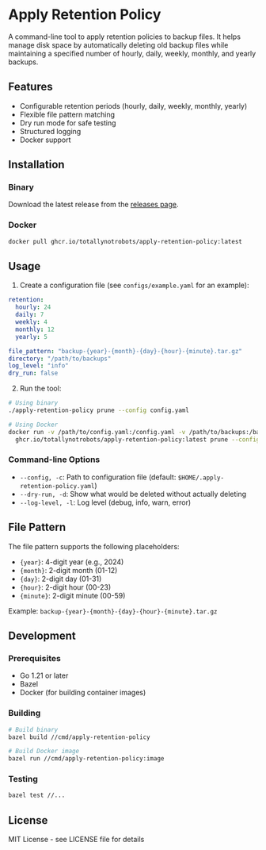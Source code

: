 # Apply Retention Policy

A command-line tool to apply retention policies to backup files. It helps manage disk space by automatically deleting old backup files while maintaining a specified number of hourly, daily, weekly, monthly, and yearly backups.

## Features

- Configurable retention periods (hourly, daily, weekly, monthly, yearly)
- Flexible file pattern matching
- Dry run mode for safe testing
- Structured logging
- Docker support

## Installation

### Binary

Download the latest release from the [releases page](https://github.com/TotallyNotRobots/apply-retention-policy/releases).

### Docker

```bash
docker pull ghcr.io/totallynotrobots/apply-retention-policy:latest
```

## Usage

1. Create a configuration file (see `configs/example.yaml` for an example):

```yaml
retention:
  hourly: 24
  daily: 7
  weekly: 4
  monthly: 12
  yearly: 5

file_pattern: "backup-{year}-{month}-{day}-{hour}-{minute}.tar.gz"
directory: "/path/to/backups"
log_level: "info"
dry_run: false
```

2. Run the tool:

```bash
# Using binary
./apply-retention-policy prune --config config.yaml

# Using Docker
docker run -v /path/to/config.yaml:/config.yaml -v /path/to/backups:/backups \
  ghcr.io/totallynotrobots/apply-retention-policy:latest prune --config /config.yaml
```

### Command-line Options

- `--config, -c`: Path to configuration file (default: `$HOME/.apply-retention-policy.yaml`)
- `--dry-run, -d`: Show what would be deleted without actually deleting
- `--log-level, -l`: Log level (debug, info, warn, error)

## File Pattern

The file pattern supports the following placeholders:
- `{year}`: 4-digit year (e.g., 2024)
- `{month}`: 2-digit month (01-12)
- `{day}`: 2-digit day (01-31)
- `{hour}`: 2-digit hour (00-23)
- `{minute}`: 2-digit minute (00-59)

Example: `backup-{year}-{month}-{day}-{hour}-{minute}.tar.gz`

## Development

### Prerequisites

- Go 1.21 or later
- Bazel
- Docker (for building container images)

### Building

```bash
# Build binary
bazel build //cmd/apply-retention-policy

# Build Docker image
bazel run //cmd/apply-retention-policy:image
```

### Testing

```bash
bazel test //...
```

## License

MIT License - see LICENSE file for details
